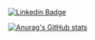


[![Linkedin Badge](https://img.shields.io/badge/-LinkedIn-blue?style=flat-square&logo=Linkedin&logoColor=white&link=https://www.linkedin.com/in/lenonoliveira//)](https://www.linkedin.com/in/lenonoliveira/)

[![Anurag's GitHub stats](https://github-readme-stats.vercel.app/api?username=oliveiralenon)](https://github.com/anuraghazra/github-readme-stats)
